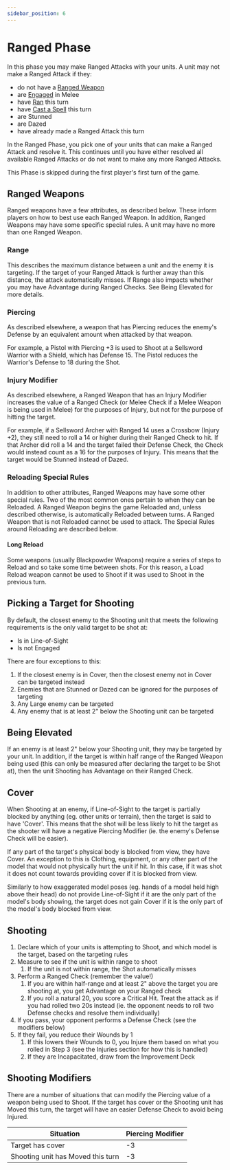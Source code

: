 ```yaml
---
sidebar_position: 6
---
```

# Ranged Phase

In this phase you may make Ranged Attacks with your units. A unit may not make a Ranged Attack if they:
* do not have a [Ranged Weapon](#reloading-special-rules)
* are [Engaged](docs/3.%20Game%20Rules/3.%20Engage%20Phase.md) in Melee
* have [Ran](docs/3.%20Game%20Rules/4.%20Move%20Phase.md#running) this turn
* have [Cast a Spell](docs/3.%20Game%20Rules/5.%20Cast%20Phase.md) this turn
* are Stunned
* are Dazed
* have already made a Ranged Attack this turn

In the Ranged Phase, you pick one of your units that can make a Ranged Attack and resolve it. This continues until you have either resolved all available Ranged Attacks or do not want to make any more Ranged Attacks.

This Phase is skipped during the first player's first turn of the game.
## Ranged Weapons

Ranged weapons have a few attributes, as described below. These inform players on how to best use each Ranged Weapon. In addition, Ranged Weapons may have some specific special rules. A unit may have no more than one Ranged Weapon.

### Range

This describes the maximum distance between a unit and the enemy it is targeting. If the target of your Ranged Attack is further away than this distance, the attack automatically misses. If Range also impacts whether you may have Advantage during Ranged Checks. See Being Elevated for more details.

### Piercing

As described elsewhere, a weapon that has Piercing reduces the enemy's Defense by an equivalent amount when attacked by that weapon.

For example, a Pistol with Piercing +3 is used to Shoot at a Sellsword Warrior with a Shield, which has Defense 15. The Pistol reduces the Warrior's Defense to 18 during the Shot.

### Injury Modifier

As described elsewhere, a Ranged Weapon that has an Injury Modifier increases the value of a Ranged Check (or Melee Check if a Melee Weapon is being used in Melee) for the purposes of Injury, but not for the purpose of hitting the target.

For example, if a Sellsword Archer with Ranged 14 uses a Crossbow (Injury +2), they still need to roll a 14 or higher during their Ranged Check to hit. If that Archer did roll a 14 and the target failed their Defense Check, the Check would instead count as a 16 for the purposes of Injury. This means that the target would be Stunned instead of Dazed.

### Reloading Special Rules

In addition to other attributes, Ranged Weapons may have some other special rules. Two of the most common ones pertain to when they can be Reloaded. A Ranged Weapon begins the game Reloaded and, unless described otherwise, is automatically Reloaded between turns. A Ranged Weapon that is not Reloaded cannot be used to attack. The Special Rules around Reloading are described below.

<!--
JP 27-10-25: Removing the following, now that we are looking at removing this special rule.
#### Stand and Reload

Some weapons are too difficult to Reload while Moving. Stand and Reload requires a unit to forego Moving for a turn to Reload. A weapon that has this property starts the game Loaded. Once used to attack, the unit must not Move during a future Move Phase before the weapon can be used to Shoot again. A unit can forego its Move in a Move Phase and then immediately Shoot using the weapon in the Shoot Phase of the same turn.
-->
#### Long Reload

Some weapons (usually Blackpowder Weapons) require a series of steps to Reload and so take some time between shots. For this reason, a Load Reload weapon cannot be used to Shoot if it was used to Shoot in the previous turn.

## Picking a Target for Shooting
By default, the closest enemy to the Shooting unit that meets the following requirements is the only valid target to be shot at:
* Is in Line-of-Sight
* Is not Engaged

There are four exceptions to this:
1. If the closest enemy is in Cover, then the closest enemy not in Cover can be targeted instead
2. Enemies that are Stunned or Dazed can be ignored for the purposes of targeting
3. Any Large enemy can be targeted
4. Any enemy that is at least 2" below the Shooting unit can be targeted

<!--
JP 25-03-25:
Example to use:
From closest to furthest:
Stunned in Cover (Can shoot)
Stunned in Cover (Can shoot)
In Cover (Can shoot)
In Cover (Cannot shoot)
Not In Cover (Can shoot)
Not In Cover (Cannot shoot)
Large (Can shoot)
Someone that is at least 2" below the shooter (Can shoot)

Give explanation why each can or cannot be shot at
-->

## Being Elevated

If an enemy is at least 2" below your Shooting unit, they may be targeted by your unit. In addition, if the target is within half range of the Ranged Weapon being used (this can only be measured after declaring the target to be Shot at), then the unit Shooting has Advantage on their Ranged Check.

## Cover

When Shooting at an enemy, if Line-of-Sight to the target is partially blocked by anything (eg. other units or terrain), then the target is said to have 'Cover'. This means that the shot will be less likely to hit the target as the shooter will have a negative Piercing Modifier (ie. the enemy's Defense Check will be easier).

If any part of the target's physical body is blocked from view, they have Cover. An exception to this is Clothing, equipment, or any other part of the model that would not physically hurt the unit if hit. In this case, if it was shot it does not count towards providing cover if it is blocked from view.

Similarly to how exaggerated model poses (eg. hands of a model held high above their head) do not provide Line-of-Sight if it are the only part of the model's body showing, the target does not gain Cover if it is the only part of the model's body blocked from view.

## Shooting
<!--
JP 25-03-25: Add a simple overview of how to resolve a Shot.
-->

1. Declare which of your units is attempting to Shoot, and which model is the target, based on the targeting rules
2. Measure to see if the unit is within range to shoot
	1. If the unit is not within range, the Shot automatically misses
3. Perform a Ranged Check (remember the value!)
	1. If you are within half-range and at least 2" above the target you are shooting at, you get Advantage on your Ranged check
	2. If you roll a natural 20, you score a Critical Hit. Treat the attack as if you had rolled two 20s instead (ie. the opponent needs to roll two Defense checks and resolve them individually)
4. If you pass, your opponent performs a Defense Check (see the modifiers below)
5. If they fail, you reduce their Wounds by 1
	1. If this lowers their Wounds to 0, you Injure them based on what you rolled in Step 3 (see the Injuries section for how this is handled)
	2. If they are Incapacitated, draw from the Improvement Deck


## Shooting Modifiers

There are a number of situations that can modify the Piercing value of a weapon being used to Shoot. If the target has cover or the Shooting unit has Moved this turn, the target will have an easier Defense Check to avoid being Injured.

| Situation                         | Piercing Modifier |
| --------------------------------- | ----------------- |
| Target has cover                  | -3                |
| Shooting unit has Moved this turn | -3                |


